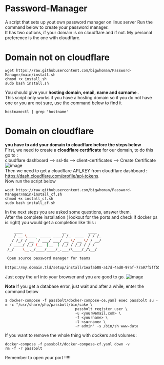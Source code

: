 # Password-Manager
A script that sets up yout own password manager on linux server
Run the command below to create your password manager.<br>
It has two options, if your domain is on cloudflare and if not. My personal preference is the one with cloudflare.
# Domain not on cloudflare
```shell
wget https://raw.githubusercontent.com/bigwhoman/Password-Manager/main/install.sh
chmod +x install.sh
sudo bash install.sh
```
You should give your <b> hosting domain, email, name and surname </b>.<br>
This script only works if you have a hosting domain so if you do not have one or you are not sure, use the command below to find it
```shell
hostnamectl | grep 'hostname'
```
# Domain on cloudflare
<b>you have to add your domain to cloudflare before the steps below</b><br>
First, we need to create a <b>cloudflare certificate</b> for our domain, to do this go to : <br>
cloudflare dashboard --> ssl-tls --> client-certificates --> Create Certificate <br>
![image](https://user-images.githubusercontent.com/79264715/233497050-c85bd3a2-f042-4cc8-953f-b977d97e84f5.png)
<br>
Then we need to get a cloudflare API_KEY from cloudflare dashboard : <l>https://dash.cloudflare.com/profile/api-tokens</l>.
<br>
Now run the script below
```shell
wget https://raw.githubusercontent.com/bigwhoman/Password-Manager/main/install_cf.sh
chmod +x install_cf.sh
sudo bash install_cf.sh
```
In the next steps you are asked some questions, answer them.<br>
After the complete installation ( lookout for the ports and check if docker ps is right) you would get 
a completion like this : 
```bash
    ____                  __          ____  
    / __ \____  _____ ____/ /_  ____  / / /_ 
   / /_/ / __ `/ ___/ ___/ __ \/ __ \/ / __/ 
  / ____/ /_/ (__  |__  ) /_/ / /_/ / / /    
 /_/    \__,_/____/____/_.___/\____/_/\__/   

 Open source password manager for teams
-------------------------------------------------------------------------------
https://my.domain.tld/setup/install/1eafab88-a17d-4ad8-97af-77a97f5ff552/f097be64-3703-41e2-8ea2-d59cbe1c15bc
```
Just copy the url into your browser and you are good to go.
![image](https://user-images.githubusercontent.com/79264715/233514232-e7333f0c-20b2-4ad5-892a-8a2d34d9a5bc.png)

<b>Note</b>
If you get a database error, just wait and after a while, enter the command below 
```shell
$ docker-compose -f passbolt/docker-compose-ce.yaml exec passbolt su -m -c "/usr/share/php/passbolt/bin/cake \
                                passbolt register_user \
                                -u <your@email.com> \
                                -f <yourname> \
                                -l <surname> \
                                -r admin" -s /bin/sh www-data
```
If you want to remove the whole thing with dockers and volumes : 
```shell
docker-compose -f passbolt/docker-compose-cf.yaml down -v
rm -f -r passbolt
```
Remember to open your port !!!!!
